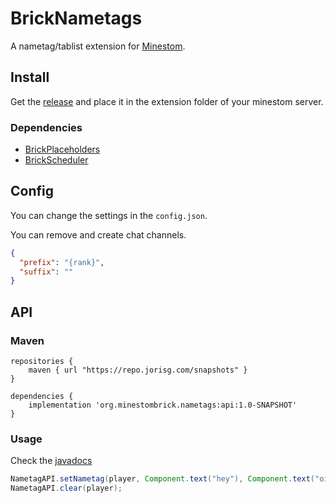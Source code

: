 # BrickNametags

A nametag/tablist extension for [Minestom](https://github.com/Minestom/Minestom).

## Install

Get the [release](./releases) 
and place it in the extension folder of your minestom server.

### Dependencies
* [BrickPlaceholders](https://github.com/MinestomBrick/BrickPlaceholders)
* [BrickScheduler](https://github.com/MinestomBrick/BrickScheduler)


## Config

You can change the settings in the `config.json`.

You can remove and create chat channels.
```json
{
  "prefix": "{rank}",
  "suffix": ""
}
```

## API

### Maven
```
repositories {
    maven { url "https://repo.jorisg.com/snapshots" }
}

dependencies {
    implementation 'org.minestombrick.nametags:api:1.0-SNAPSHOT'
}
```

### Usage

Check the [javadocs](https://minestombrick.github.io/BrickNametags/)

```java
NametagAPI.setNametag(player, Component.text("hey"), Component.text("oi"));
NametagAPI.clear(player);
```
